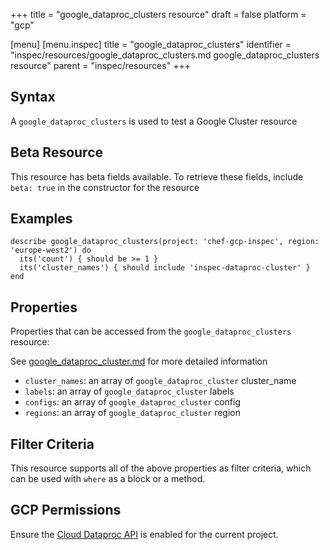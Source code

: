 +++
title = "google_dataproc_clusters resource"
draft = false
platform = "gcp"

[menu]
  [menu.inspec]
    title = "google_dataproc_clusters"
    identifier = "inspec/resources/google_dataproc_clusters.md google_dataproc_clusters resource"
    parent = "inspec/resources"
+++


## Syntax
A `google_dataproc_clusters` is used to test a Google Cluster resource


## Beta Resource
This resource has beta fields available. To retrieve these fields, include `beta: true` in the constructor for the resource

## Examples
```
describe google_dataproc_clusters(project: 'chef-gcp-inspec', region: 'europe-west2') do
  its('count') { should be >= 1 }
  its('cluster_names') { should include 'inspec-dataproc-cluster' }
end
```

## Properties
Properties that can be accessed from the `google_dataproc_clusters` resource:

See [google_dataproc_cluster.md](google_dataproc_cluster.md) for more detailed information
  * `cluster_names`: an array of `google_dataproc_cluster` cluster_name
  * `labels`: an array of `google_dataproc_cluster` labels
  * `configs`: an array of `google_dataproc_cluster` config
  * `regions`: an array of `google_dataproc_cluster` region

## Filter Criteria
This resource supports all of the above properties as filter criteria, which can be used
with `where` as a block or a method.

## GCP Permissions

Ensure the [Cloud Dataproc API](https://console.cloud.google.com/apis/library/dataproc.googleapis.com) is enabled for the current project.
